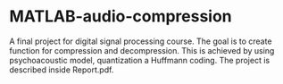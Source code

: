 # MATLAB-audio-compression
A final project for digital signal processing course. The goal is to create function for compression and decompression. This is achieved by using psychoacoustic model, quantization a Huffmann coding. The project is described inside Report.pdf.
